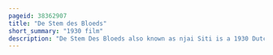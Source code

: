 ```yaml
---
pageid: 38362907
title: "De Stem des Bloeds"
short_summary: "1930 film"
description: "De Stem Des Bloeds also known as njai Siti is a 1930 Dutch East Indies Film. It was directed by Ph. Carli and starred Annie Krohn, Sylvain Boekebinder, Vally Lank, and Jan Kruyt. The Movie follows a Man and his Mistress who reunite after their Son and Step-Daughter unwittingly fall in Love. The black and white Film which may be lost now was tinted different Colours for certain Scenes. It was released early in 1930 to commercial Success although Critics were mixed."
---
```

